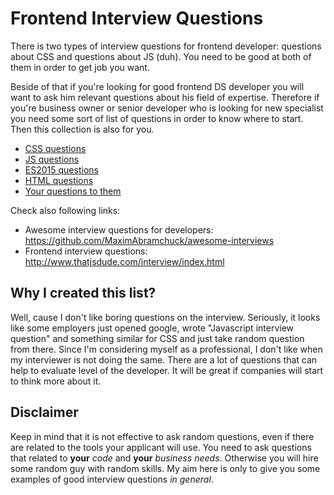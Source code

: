 # Frontend Interview Questions

There is two types of interview questions for frontend  developer:
questions about CSS and questions about JS (duh).
You need to be good at both of them in order to get job you want.

Beside of that if you're looking for good frontend DS developer you will
want to ask him relevant questions about his field of expertise.
Therefore if you're business owner or senior developer who is looking
for new specialist you need some sort of list of questions in order
to know where to start. Then this collection is also for you.

* [CSS questions](./css-questions.md)
* [JS questions](./js-questions.md)
* [ES2015 questions](./es2015-questions.md)
* [HTML questions](./html-questions.md)
* [Your questions to them](./your-questions.md)

Check also following links:<br>
* Awesome interview questions for developers: https://github.com/MaximAbramchuck/awesome-interviews
* Frontend interview questions: http://www.thatjsdude.com/interview/index.html

## Why I created this list?

Well, cause I don't like boring questions on the interview.
Seriously, it looks like some employers just opened google, wrote "Javascript interview question"
and something similar for CSS and just take random question from there.
Since I'm considering myself as a professional, I don't like when my interviewer is not doing the same.
There are a lot of questions that can help to evaluate level of the developer.
It will be great if companies will start to think more about it.


## Disclaimer

Keep in mind that it is not effective to ask random questions,
even if there are related to the tools your applicant will use.
You need to ask questions that related to **your** *code* and **your** *business needs*.
Otherwise you will hire some random guy with random skills. 
My aim here is only to give you some examples of good interview questions *in general*.
